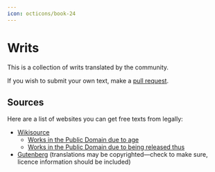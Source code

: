 ```yaml
---
icon: octicons/book-24
---
```


# Writs
This is a collection of writs translated by the community.

If you wish to submit your own text, make a [pull request].

[pull request]: https://github.com/pure-english/pure-english.github.io/fork

## Sources
Here are a list of websites you can get free texts from legally:

* [Wikisource](https://en.wikisource.org/wiki/Main_Page)
    * [Works in the Public Domain due to age][pd-old]
    * [Works in the Public Domain due to being released thus][pd-release]
* [Gutenberg](https://gutenberg.org/) (translations may be copyrighted—check to
  make sure, licence information should be included)

<!-- URLs -->
[pd-old]: https://en.wikisource.org/wiki/Category:PD-old-96-US
[pd-release]: https://en.wikisource.org/wiki/Category:PD-release

<!-- BUFFER -->
